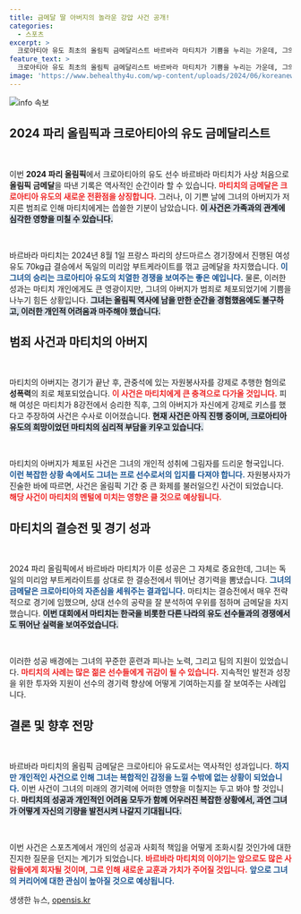 ```yaml
---
title: 금메달 딸 아버지의 놀라운 강압 사건 공개!
categories:
  - 스포츠
excerpt: >
  크로아티아 유도 최초의 올림픽 금메달리스트 바르바라 마티치가 기쁨을 누리는 가운데, 그의 아버지가 경기장에서 성폭력 혐의로 체포되는 충격적인 일이 발생했다.
feature_text: >
  크로아티아 유도 최초의 올림픽 금메달리스트 바르바라 마티치가 기쁨을 누리는 가운데, 그의 아버지가 경기장에서 성폭력 혐의로 체포되는 충격적인 일이 발생했다.
image: 'https://www.behealthy4u.com/wp-content/uploads/2024/06/koreanews.jpg'
---
```


<p><img src="https://www.behealthy4u.com/wp-content/uploads/2024/06/koreanews.jpg" alt="info 속보" /></p>

<h2 data-ke-size="size26">2024 파리 올림픽과 크로아티아의 유도 금메달리스트</h2>

<p data-ke-size="size16">&nbsp;</p>

<p>이번 <b>2024 파리 올림픽</b>에서 크로아티아의 유도 선수 바르바라 마티치가 사상 처음으로 <b>올림픽 금메달</b>을 따낸 기록은 역사적인 순간이라 할 수 있습니다. <b><span style="color: #ee2323;">마티치의 금메달은 크로아티아 유도의 새로운 전환점을 상징합니다.</span></b> 그러나, 이 기쁜 날에 그녀의 아버지가 저지른 범죄로 인해 마티치에게는 씁쓸한 기분이 남았습니다. <b><span style="background-color: #21538527;">이 사건은 가족과의 관계에 심각한 영향을 미칠 수 있습니다.</span></b> </p>

<p data-ke-size="size16">&nbsp;</p>

<p>바르바라 마티치는 2024년 8월 1일 프랑스 파리의 샹드마르스 경기장에서 진행된 여성 유도 70kg급 결승에서 독일의 미리암 부트케라이트를 꺾고 금메달을 차지했습니다. <b><span style="color: #1a5490;">이 그녀의 승리는 크로아티아 유도의 치열한 경쟁을 보여주는 좋은 예입니다.</span></b> 물론, 이러한 성과는 마티치 개인에게도 큰 영광이지만, 그녀의 아버지가 범죄로 체포되었기에 기쁨을 나누기 힘든 상황입니다. <b><span style="background-color: #21538527;">그녀는 올림픽 역사에 남을 만한 순간을 경험했음에도 불구하고, 이러한 개인적 어려움과 마주해야 했습니다.</span></b></p>

<h2 data-ke-size="size26">범죄 사건과 마티치의 아버지</h2>

<p data-ke-size="size16">&nbsp;</p>

<p>마티치의 아버지는 경기가 끝난 후, 관중석에 있는 자원봉사자를 강제로 추행한 혐의로 <b>성폭력</b>의 죄로 체포되었습니다. <b><span style="color: #ee2323;">이 사건은 마티치에게 큰 충격으로 다가올 것입니다.</span></b> 피해 여성은 마티치가 8강전에서 승리한 직후, 그의 아버지가 자신에게 강제로 키스를 했다고 주장하여 사건은 수사로 이어졌습니다. <b><span style="background-color: #21538527;">현재 사건은 아직 진행 중이며, 크로아티아 유도의 희망이었던 마티치의 심리적 부담을 키우고 있습니다.</span></b></p>

<p data-ke-size="size16">&nbsp;</p>

<p>마티치의 아버지가 체포된 사건은 그녀의 개인적 성취에 그림자를 드리운 형국입니다. <b><span style="color: #1a5490;">이런 복잡한 상황 속에서도 그녀는 프로 선수로서의 입지를 다져야 합니다.</span></b> 자원봉사자가 진술한 바에 따르면, 사건은 올림픽 기간 중 큰 화제를 불러일으킨 사건이 되었습니다. <b><span style="color: #ee2323;">해당 사건이 마티치의 멘털에 미치는 영향은 클 것으로 예상됩니다.</span></b></p>

<h2 data-ke-size="size26">마티치의 결승전 및 경기 성과</h2>

<p data-ke-size="size16">&nbsp;</p>

<p>2024 파리 올림픽에서 바르바라 마티치가 이룬 성공은 그 자체로 중요한데, 그녀는 독일의 미리암 부트케라이트를 상대로 한 결승전에서 뛰어난 경기력을 뽐냈습니다. <b><span style="color: #1a5490;">그녀의 금메달은 크로아티아의 자존심을 세워주는 결과입니다.</span></b> 마티치는 결승전에서 매우 전략적으로 경기에 임했으며, 상대 선수의 공략을 잘 분석하여 우위를 점하며 금메달을 차지했습니다. <b><span style="background-color: #21538527;">이번 대회에서 마티치는 한국을 비롯한 다른 나라의 유도 선수들과의 경쟁에서도 뛰어난 실력을 보여주었습니다.</span></b></p>

<p data-ke-size="size16">&nbsp;</p>

<p>이러한 성공 배경에는 그녀의 꾸준한 훈련과 피나는 노력, 그리고 팀의 지원이 있었습니다. <b><span style="color: #ee2323;">마티치의 사례는 많은 젊은 선수들에게 귀감이 될 수 있습니다.</span></b> 지속적인 발전과 성장을 위한 투자와 지원이 선수의 경기력 향상에 어떻게 기여하는지를 잘 보여주는 사례입니다.</p>

<h2 data-ke-size="size26">결론 및 향후 전망</h2>

<p data-ke-size="size16">&nbsp;</p>

<p>바르바라 마티치의 올림픽 금메달은 크로아티아 유도로서는 역사적인 성과입니다. <b><span style="color: #1a5490;">하지만 개인적인 사건으로 인해 그녀는 복합적인 감정을 느낄 수밖에 없는 상황이 되었습니다.</span></b> 이번 사건이 그녀의 미래의 경기력에 어떠한 영향을 미칠지는 두고 봐야 할 것입니다. <b><span style="background-color: #21538527;">마티치의 성공과 개인적인 어려움 모두가 함께 어우러진 복잡한 상황에서, 과연 그녀가 어떻게 자신의 기량을 발전시켜 나갈지 기대됩니다.</span></b></p>

<p data-ke-size="size16">&nbsp;</p>

<p>이번 사건은 스포츠계에서 개인의 성공과 사회적 책임을 어떻게 조화시킬 것인가에 대한 진지한 질문을 던지는 계기가 되었습니다. <b><span style="color: #ee2323;">바르바라 마티치의 이야기는 앞으로도 많은 사람들에게 회자될 것이며, 그로 인해 새로운 교훈과 가치가 주어질 것입니다.</span></b> <b><span style="color: #1a5490;">앞으로 그녀의 커리어에 대한 관심이 높아질 것으로 예상됩니다.</span></b></p>
생생한 뉴스, <a href="https://opensis.kr" rel="dofollow">opensis.kr</a>


